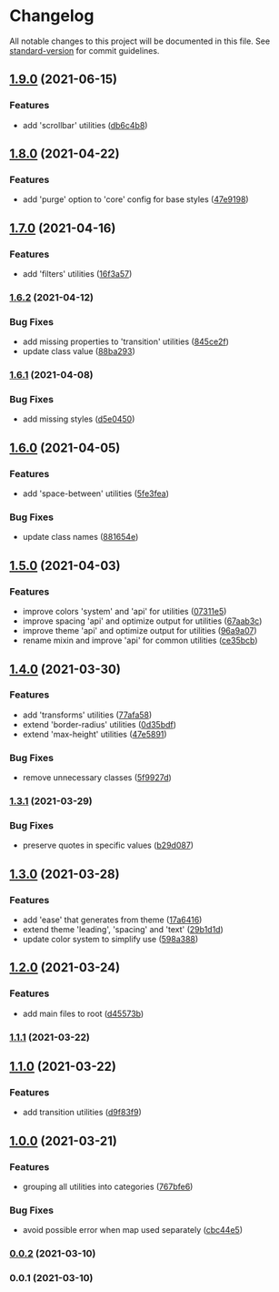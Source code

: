 # Changelog

All notable changes to this project will be documented in this file. See [standard-version](https://github.com/conventional-changelog/standard-version) for commit guidelines.

## [1.9.0](https://github.com/ivodolenc/nevo/compare/v1.8.0...v1.9.0) (2021-06-15)


### Features

* add 'scrollbar' utilities ([db6c4b8](https://github.com/ivodolenc/nevo/commit/db6c4b8c2e621de59b91d0853279e11dd8538c6a))

## [1.8.0](https://github.com/ivodolenc/nevo/compare/v1.7.0...v1.8.0) (2021-04-22)


### Features

* add 'purge' option to 'core' config for base styles ([47e9198](https://github.com/ivodolenc/nevo/commit/47e919860002a66ff1906c5afd92359d954b792e))

## [1.7.0](https://github.com/ivodolenc/nevo/compare/v1.6.2...v1.7.0) (2021-04-16)


### Features

* add 'filters' utilities ([16f3a57](https://github.com/ivodolenc/nevo/commit/16f3a57951fe9700690ed2a0348c8a807b38af29))

### [1.6.2](https://github.com/ivodolenc/nevo/compare/v1.6.1...v1.6.2) (2021-04-12)


### Bug Fixes

* add missing properties to 'transition' utilities ([845ce2f](https://github.com/ivodolenc/nevo/commit/845ce2fb171b68152cc75af9f91e3197d569ac07))
* update class value ([88ba293](https://github.com/ivodolenc/nevo/commit/88ba2931f723139e3ab78921782bf3f50a447b16))

### [1.6.1](https://github.com/ivodolenc/nevo/compare/v1.6.0...v1.6.1) (2021-04-08)


### Bug Fixes

* add missing styles ([d5e0450](https://github.com/ivodolenc/nevo/commit/d5e0450e6a56afae2d109470d6f4403ea3d75d19))

## [1.6.0](https://github.com/ivodolenc/nevo/compare/v1.5.0...v1.6.0) (2021-04-05)


### Features

* add 'space-between' utilities ([5fe3fea](https://github.com/ivodolenc/nevo/commit/5fe3fea9554393377645e1b052eef46f812def87))


### Bug Fixes

* update class names ([881654e](https://github.com/ivodolenc/nevo/commit/881654eada023943fe7f6a1b32e3861bd07fdc63))

## [1.5.0](https://github.com/ivodolenc/nevo/compare/v1.4.0...v1.5.0) (2021-04-03)


### Features

* improve colors 'system' and 'api' for utilities ([07311e5](https://github.com/ivodolenc/nevo/commit/07311e530667a5a49c8f1f90593f9e8a43d45a89))
* improve spacing 'api' and optimize output for utilities ([67aab3c](https://github.com/ivodolenc/nevo/commit/67aab3c331b99e56ce449f0bac53d2d8c2e6a8c8))
* improve theme 'api' and optimize output for utilities ([96a9a07](https://github.com/ivodolenc/nevo/commit/96a9a0769f8a03ff1ce740950b06ee05a880514d))
* rename mixin and improve 'api' for common utilities ([ce35bcb](https://github.com/ivodolenc/nevo/commit/ce35bcb3a344ad33d67566a0c225dba7c27899b9))

## [1.4.0](https://github.com/ivodolenc/nevo/compare/v1.3.1...v1.4.0) (2021-03-30)


### Features

* add 'transforms' utilities ([77afa58](https://github.com/ivodolenc/nevo/commit/77afa58f7f6e8697a2bc09c7b23ce42a6e51589c))
* extend 'border-radius' utilities ([0d35bdf](https://github.com/ivodolenc/nevo/commit/0d35bdf786aabf6023f497d2807d695f7b7c5655))
* extend 'max-height' utilities ([47e5891](https://github.com/ivodolenc/nevo/commit/47e58914c4300606224192b6a9f4ed6512be5fe5))


### Bug Fixes

* remove unnecessary classes ([5f9927d](https://github.com/ivodolenc/nevo/commit/5f9927dc903dcfc97abd7c832ef4414a24a8a48d))

### [1.3.1](https://github.com/ivodolenc/nevo/compare/v1.3.0...v1.3.1) (2021-03-29)


### Bug Fixes

* preserve quotes in specific values ([b29d087](https://github.com/ivodolenc/nevo/commit/b29d087c7af7e1cd822ca256eff2398ac3491a6d))

## [1.3.0](https://github.com/ivodolenc/nevo/compare/v1.2.0...v1.3.0) (2021-03-28)


### Features

* add 'ease' that generates from theme ([17a6416](https://github.com/ivodolenc/nevo/commit/17a6416b7fc78a47d336cca510d1a57464904f24))
* extend theme 'leading', 'spacing' and 'text' ([29b1d1d](https://github.com/ivodolenc/nevo/commit/29b1d1deaf238e6395e88b8a53494c50354d5ea5))
* update color system to simplify use ([598a388](https://github.com/ivodolenc/nevo/commit/598a3887e49ea9e8b6278339b7e04c7f91ed75f7))

## [1.2.0](https://github.com/ivodolenc/nevo/compare/v1.1.1...v1.2.0) (2021-03-24)


### Features

* add main files to root ([d45573b](https://github.com/ivodolenc/nevo/commit/d45573bf3877564c0845af0825324139dce9df99))

### [1.1.1](https://github.com/ivodolenc/nevo/compare/v1.1.0...v1.1.1) (2021-03-22)

## [1.1.0](https://github.com/ivodolenc/nevo/compare/v1.0.0...v1.1.0) (2021-03-22)


### Features

* add transition utilities ([d9f83f9](https://github.com/ivodolenc/nevo/commit/d9f83f93db3fd34ed245f3d159cb27cb924cd6b6))

## [1.0.0](https://github.com/ivodolenc/nevo/compare/v0.0.2...v1.0.0) (2021-03-21)


### Features

* grouping all utilities into categories ([767bfe6](https://github.com/ivodolenc/nevo/commit/767bfe68b82a19b7e4934095368092b56f01eff5))


### Bug Fixes

* avoid possible error when map used separately ([cbc44e5](https://github.com/ivodolenc/nevo/commit/cbc44e561e51af0fbeb9c09572b769808022cc09))

### [0.0.2](https://github.com/ivodolenc/nevo/compare/v0.0.1...v0.0.2) (2021-03-10)

### 0.0.1 (2021-03-10)
